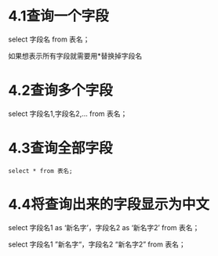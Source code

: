 # 4.1查询一个字段

select 字段名 from 表名；

如果想表示所有字段就需要用*替换掉字段名

# 4.2查询多个字段

select 字段名1,字段名2,... from 表名；

# 4.3查询全部字段

```mysql
select * from 表名;
```

# 4.4将查询出来的字段显示为中文

select 字段名1 as ‘新名字’，字段名2 as ‘新名字2’  from 表名；

select 字段名1 ”新名字“，字段名2 “新名字2”  from 表名；

